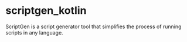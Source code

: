 # scriptgen_kotlin
ScriptGen is a script generator tool that simplifies the process of running scripts in any language.
